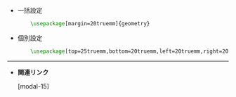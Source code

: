 <!--3-->
<!--余白設定（geometryパッケージ）-->
    
- 一括設定
    ```latex
        \usepackage[margin=20truemm]{geometry}
    ```
    
- 個別設定
    
    ```latex
        \usepackage[top=25truemm,bottom=20truemm,left=20truemm,right=20truemm]{geometry}
    ```
    

---

- **関連リンク**

    <div class="related-link-wrapper">
      [modal-15]<!--ページレイアウト-->
    </div>
